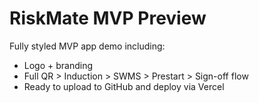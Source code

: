 # RiskMate MVP Preview

Fully styled MVP app demo including:
- Logo + branding
- Full QR > Induction > SWMS > Prestart > Sign-off flow
- Ready to upload to GitHub and deploy via Vercel
